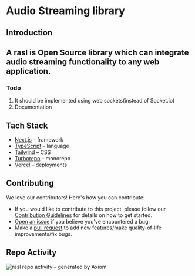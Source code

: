 # Audio Streaming library

## Introduction
## A rasl is Open Source library which can integrate audio streaming functionality to any web application.

### Todo
1. It should be implemented using web sockets(instead of Socket.io)
2. Documentation

## Tach Stack
- [Next.js](https://nextjs.org/) – framework
- [TypeScript](https://www.typescriptlang.org/) – language
- [Tailwind](https://tailwindcss.com/) – CSS
- [Turborepo](https://turbo.build/repo) – monorepo
- [Vercel](https://vercel.com/) – deployments

## Contributing

We love our contributors! Here's how you can contribute:

- If you would like to contribute to this project, please follow our [Contribution Guidelines](CONTRIBUTING.md) for details on how to get started.
- [Open an issue](https://github.com/Open-Source-Collab-Community/rasl/issues) if you believe you've encountered a bug.
- Make a [pull request](https://github.com/Open-Source-Collab-Community/rasl/pulls) to add new features/make quality-of-life improvements/fix bugs.

## Repo Activity
![rasl repo activity – generated by Axiom](https://repobeats.axiom.co/api/embed/bcc669be3ae6fd3e1531be4530176da0d3507ed9.svg "Repobeats analytics image")
